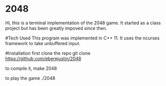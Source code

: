 # 2048
Hi, this is a terminal implementation of the 2048 game. It started as a class project but has been greatly impoved since then.

#Tech Used
This program was implemented in C++ 11. It uses the ncurses framework to take unbuffered input.

#Installation
first clone the repo
	git clone https://github.com/eberejustin/2048

to compile it,
	make 2048

to play the game
	./2048




